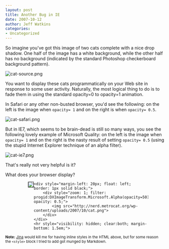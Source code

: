 ```yaml
---
layout: post
title: Another Bug in IE
date: 2007-10-12
author: Jeff Watkins
categories:
- Uncategorized
---
```


So imagine you've got this image of two cats complete with a nice drop shadow. One half of the image has a white background, while the other half has no background (indicated by the standard Photoshop checkerboard background pattern).

<img src="http://nerd.metrocat.org/wp-content/uploads/2007/10/cat-source.png" alt="cat-source.png" border="0"    style="display: block; margin: 0 auto;">

You want to display these cats programmatically on your Web site in response to some user activity. Naturally, the most logical thing to do is to fade them in using the standard opacity=0 to opacity=1 animation.

In Safari or any other non-busted browser, you'd see the following: on the left is the image when `opacity= 1` and on the right is when `opacity= 0.5`.

<img src="http://nerd.metrocat.org/wp-content/uploads/2007/10/cat-safari.png" alt="cat-safari.png" border="0"    style="display: block; margin: 0 auto;">

But in IE7, which seems to be brain-dead is still so many ways, you see the following lovely example of Microsoft Quality: on the left is the image when `opacity= 1` and on the right is the nasty result of setting `opacity= 0.5` (using the stupid Internet Explorer technique of an alpha filter).

<img src="http://nerd.metrocat.org/wp-content/uploads/2007/10/cat-ie7.png" alt="cat-ie7.png" border="0"    style="display: block; margin: 0 auto;">

That's really not very helpful is it?

What does your browser display?

<div style="width: 400px; margin: 0 auto;">
    <div style="margin-left: 20px; float: left; border: 1px solid black;">
    <img src="http://nerd.metrocat.org/wp-content/uploads/2007/10/cat.png">
    </div>

    <div style="margin-left: 20px; float: left; border: 1px solid black;">
        <div style="zoom: 1; filter: progid:DXImageTransform.Microsoft.Alpha(opacity=50); opacity: 0.5;">
            <img src="http://nerd.metrocat.org/wp-content/uploads/2007/10/cat.png">
        </div>
    </div>
    <hr style="visibility: hidden; clear:both; margin-bottom: 1.5em;">
</div>

<small>**Note:** [Jina](http://jinabolton.com/) would kill me for having inline styles in the HTML above, but for some reason the `<style>` block I tried to add got munged by Markdown.</small>

